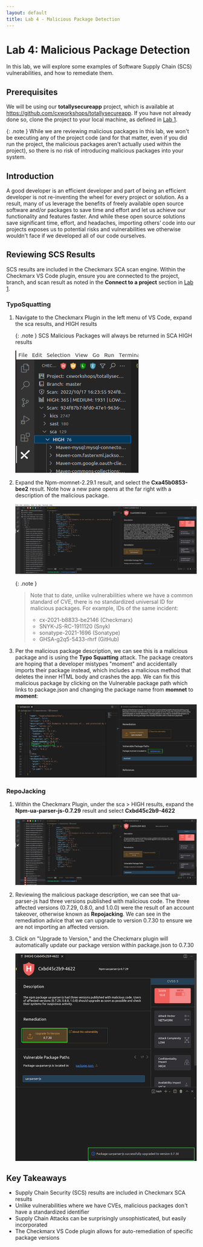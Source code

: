 ```yaml
---
layout: default
title: Lab 4 - Malicious Package Detection
---
```


# Lab 4: Malicious Package Detection
In this lab, we will explore some examples of Software Supply Chain (SCS) vulnerabilities, and how to remediate them. 

## Prerequisites
We will be using our __totallysecureapp__ project, which is available at https://github.com/cxworkshops/totallysecureapp. If you have not already done so, clone the project to your local machine, as defined in [Lab 1](../lab1_setup/).

{: .note }
While we are reviewing malicious packages in this lab, we won't be executing any of the project code (and for that matter, even if you did run the project, the malicious packages aren't actually used within the project), so there is no risk of introducing malicious packages into your system.


## Introduction
A good developer is an efficient developer and part of being an efficient developer is not re-inventing the wheel for every project or solution.  As a result, many of us leverage the benefits of freely available open source software and/or packages to save time and effort and let us achieve our functionality and features faster. And while these open source solutions save significant time, effort, and headaches, importing others’ code into our projects exposes us to potential risks and vulnerabilities we otherwise wouldn't face if we developed all of our code ourselves.

## Reviewing SCS Results
SCS results are included in the Checkmarx SCA scan engine.  Within the Checkmarx VS Code plugin, ensure you are connected to the project, branch, and scan result as noted in the __Connect to a project__ section in [Lab 1](../lab1_setup/).

### TypoSquatting

1. Navigate to the Checkmarx Plugin in the left menu of VS Code, expand the sca results, and HIGH results

    {: .note }
    SCS Malicious Packages will always be returned in SCA HIGH results

    ![SCA High Results](./assets/images/sca_high_results.png "SCA High Results")

2. Expand the Npm-momnet-2.29.1 result, and select the __Cxa45b0853-bee2__ result. Note how a new pane opens at the far right with a description of the malicious package.

    ![Cxa45b0853-bee2](./assets/images/Cxa45b0853-bee2.png "Cxa45b0853-bee2")

    {: .note }
    > Note that to date, unlike vulnerabilities where we have a common standard of CVE, there is no standardized universal ID for malicious packages. For example, IDs of the same incident:
    >
    > - cx-2021-b8833-be2146 (Checkmarx)
    > - SNYK-JS-RC-1911120 (Snyk)
    > - sonatype-2021-1696 (Sonatype)
    > - GHSA-g2q5-5433-rhrf (GitHub)

3. Per the malicious package description, we can see this is a malicious package and is using the __Typo Squatting__ attack.  The package creators are hoping that a developer mistypes "moment" and accidentally imports their package instead, which includes a malicious method that deletes the inner HTML body and crashes the app.  We can fix this malicious package by clicking on the Vulnerable package path which links to package.json and changing the package name from __momnet__ to __moment__:


    ![momnet](./assets/images/momnet.png "momnet")

### RepoJacking

1. Within the Checkmarx Plugin, under the sca > HIGH results, expand the __Npm-ua-parser-js-0.7.29__ result and select __Cxbd45c2b9-4622__

    ![ua-parser](./assets/images/ua-parser.png "ua-parser")

2. Reviewing the malicious package description, we can see that ua-parser-js had three versions published with malicious code.  The three affected versions (0.7.29, 0.8.0, and 1.0.0) were the result of an account takeover, otherwise known as __Repojacking__.  We can see in the remediation advice that we can upgrade to version 0.7.30 to ensure we are not importing an affected version.

3. Click on "Upgrade to Version," and the Checkmarx plugin will automatically update our package version within package.json to 0.7.30

    !["ua-parser-fix](./assets/images/ua-parser-fix.png "ua-parser-fix")


## Key Takeaways

- Supply Chain Security (SCS) results are included in Checkmarx SCA results
- Unlike vulnerabilities where we have CVEs, malicious packages don't have a standardized identifier
- Supply Chain Attacks can be surprisingly unsophisticated, but easily incorporated
- The Checkmarx VS Code plugin allows for auto-remediation of specific package versions

